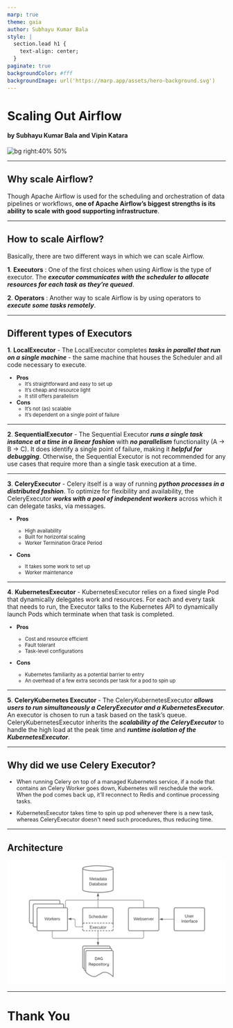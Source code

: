 ```yaml
---
marp: true
theme: gaia
author: Subhayu Kumar Bala
style: |
  section.lead h1 {
    text-align: center;
  }
paginate: true
backgroundColor: #fff
backgroundImage: url('https://marp.app/assets/hero-background.svg')
---
```


<style>
ul {
  font-size: 90%
}
</style>

<!-- _class: lead -->
# **Scaling Out** Airflow
#### by **Subhayu Kumar Bala** and **Vipin Katara**
![bg right:40% 50%](https://cwiki.apache.org/confluence/download/attachments/145723561/airflow_transparent.png?api=v2)

---

## **Why scale Airflow?**

Though Apache Airflow is used for the scheduling and orchestration of data pipelines or workflows, **one of Apache Airflow’s biggest strengths is its ability to scale with good supporting infrastructure**.

---

## **How to scale Airflow?**

Basically, there are two different ways in which we can scale Airflow.

**1**. **Executors** : One of the first choices when using Airflow is the type of executor. The ***executor communicates with the scheduler to allocate resources for each task as they’re queued***.

**2**. **Operators** : Another way to scale Airflow is by using operators to ***execute some tasks remotely***.

---

## Different types of **Executors**
**1**. **LocalExecutor** - The LocalExecutor completes ***tasks in parallel that run on a single machine*** - the same machine that houses the Scheduler and all code necessary to execute.

  - **Pros**
    - It’s straightforward and easy to set up
    - It’s cheap and resource light
    - It still offers parallelism
  - **Cons**
    - It’s not (as) scalable
    - It’s dependent on a single point of failure

---

**2**. **SequentialExecutor** - The Sequential Executor ***runs a single task instance at a time in a linear fashion*** with ***no parallelism*** functionality (A → B → C). It does identify a single point of failure, making it ***helpful for debugging***. Otherwise, the Sequential Executor is not recommended for any use cases that require more than a single task execution at a time.

---

**3**. **CeleryExecutor** - Celery itself is a way of running ***python processes in a distributed fashion***. To optimize for flexibility and availability, the CeleryExecutor ***works with a pool of independent workers*** across which it can delegate tasks, via messages.

  - **Pros**
    - High availability
    - Built for horizontal scaling
    - Worker Termination Grace Period
  
  - **Cons**
    - It takes some work to set up
    - Worker maintenance

---

**4**. **KubernetesExecutor** - KubernetesExecutor relies on a fixed single Pod that dynamically delegates work and resources. For each and every task that needs to run, the Executor talks to the Kubernetes API to dynamically launch Pods which terminate when that task is completed.

  - **Pros**
    - Cost and resource efficient
    - Fault tolerant
    - Task-level configurations

  - **Cons**
    - Kubernetes familiarity as a potential barrier to entry
    - An overhead of a few extra seconds per task for a pod to spin up

---

**5**. **CeleryKubernetes Executor** - The CeleryKubernetesExecutor ***allows users to run simultaneously a CeleryExecutor and a KubernetesExecutor***. An executor is chosen to run a task based on the task’s queue.
CeleryKubernetesExecutor inherits the ***scalability of the CeleryExecutor*** to handle the high load at the peak time and ***runtime isolation of the KubernetesExecutor***.

---

## Why did we use **Celery Executor**?

- When running Celery on top of a managed Kubernetes service, if a node that contains an Celery Worker goes down, Kubernetes will reschedule the work. When the pod comes back up, it’ll reconnect to Redis and continue processing tasks.

- KubernetesExecutor takes time to spin up pod whenever there is a new task, whereas CeleryExecutor doesn't need such procedures, thus reducing time.

---

## Architecture

![h:480](arch-diagram.png)


---

<!-- _class: lead -->
# Thank You